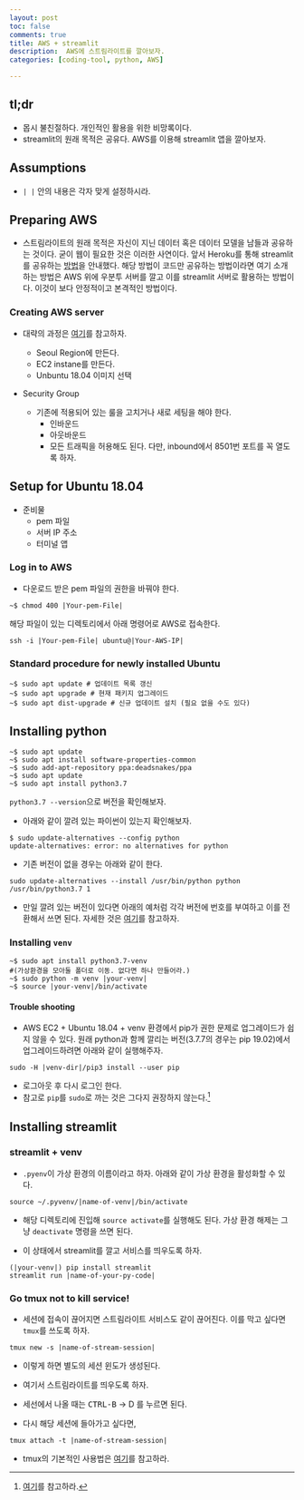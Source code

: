 ```yaml
---
layout: post
toc: false
comments: true
title: AWS + streamlit 
description:  AWS에 스트림라이트를 깔아보자. 
categories: [coding-tool, python, AWS]

---
```


## tl;dr 

- 몹시 불친절하다.  개인적인 활용을 위한 비망록이다. 
- streamlit의 원래 목적은 공유다. AWS를 이용해 streamlit 앱을 깔아보자. 

## Assumptions 

- `| |`  안의 내용은 각자 맞게 설정하시라. 

## Preparing AWS 

- 스트림라이트의 원래 목적은 자신이 지닌 데이터 혹은 데이터 모델을 남들과 공유하는 것이다. 굳이 웹이 필요한 것은 이러한 사연이다. 앞서 Heroku를 통해 streamlit를 공유하는 [방법](https://anarinsk.github.io/lostineconomics-v2-1/coding-tool/python/web-tool/2020/03/09/Streamlit-Heroku.html)을 안내했다. 해당 방법이 코드만 공유하는 방법이라면 여기 소개하는 방법은 AWS 위에 우분투 서버를 깔고 이를 streamlit 서버로 활용하는 방법이다. 이것이 보다 안정적이고 본격적인 방법이다. 

### Creating AWS server

- 대략의 과정은 [여기](https://towardsdatascience.com/how-to-deploy-a-streamlit-app-using-an-amazon-free-ec2-instance-416a41f69dc3)를 참고하자. 

	- Seoul Region에 만든다. 
	- EC2 instane를 만든다. 
	- Unbuntu 18.04 이미지 선택 

- Security Group
	- 기존에 적용되어 있는 룰을 고치거나 새로 세팅을 해야 한다. 
		- 인바운드 
		- 아웃바운드 
		- 모든 트래픽을 허용해도 된다. 다만, inbound에서 8501번 포트를 꼭 열도록 하자. 

## Setup for Ubuntu 18.04

- 준비물 
	- pem 파일 
	- 서버 IP 주소 
	- 터미널 앱 

### Log in to AWS 

- 다운로드 받은 pem 파일의 권한을 바꿔야 한다. 

```shell
~$ chmod 400 |Your-pem-File|
```

해당 파일이 있는 디렉토리에서 아래 명령어로 AWS로 접속한다. 

```shell
ssh -i |Your-pem-File| ubuntu@|Your-AWS-IP|
```

### Standard procedure for newly installed Ubuntu 

```shell
~$ sudo apt update # 업데이트 목록 갱신
~$ sudo apt upgrade # 현재 패키지 업그레이드
~$ sudo apt dist-upgrade # 신규 업데이트 설치 (필요 없을 수도 있다)
```
 
## Installing python 

```shell
~$ sudo apt update
~$ sudo apt install software-properties-common
~$ sudo add-apt-repository ppa:deadsnakes/ppa
~$ sudo apt update
~$ sudo apt install python3.7
```

`python3.7 --version`으로 버전을 확인해보자. 

- 아래와 같이 깔려 있는 파이썬이 있는지 확인해보자. 

```shell
$ sudo update-alternatives --config python
update-alternatives: error: no alternatives for python
```

- 기존 버전이 없을 경우는 아래와 같이 한다. 

```shell
sudo update-alternatives --install /usr/bin/python python /usr/bin/python3.7 1
```

- 만일 깔려 있는 버전이 있다면 아래의 예처럼 각각 버전에 번호를 부여하고 이를 전환해서 쓰면 된다. 자세한 것은 [여기](https://anarinsk.github.io/lostineconomics-v2-1/coding-tool/python/wsl/2020/03/19/WSL_Cmder.html)를 참고하자.  



### Installing `venv`

```shell
~$ sudo apt install python3.7-venv
#(가상환경을 모아둘 폴더로 이동. 없다면 하나 만들어라.)
~$ sudo python -m venv |your-venv|
~$ source |your-venv|/bin/activate 
```

#### Trouble shooting 

- AWS EC2 + Ubuntu 18.04 + venv 환경에서 pip가 권한 문제로 업그레이드가 쉽지 않을 수 있다. 원래 python과 함께 깔리는 버전(3.7.7의 경우는 pip 19.02)에서 업그레이드하려면 아래와 같이 실행해주자. 

```shell
sudo -H |venv-dir|/pip3 install --user pip 
```
- 로그아웃 후 다시 로그인 한다.
- 참고로 `pip`를 `sudo`로 까는 것은 그다지 권장하지 않는다.[^1]   

[^1]: [여기](https://medium.com/@chullino/sudo-%EC%A0%88%EB%8C%80-%EC%93%B0%EC%A7%80-%EB%A7%88%EC%84%B8%EC%9A%94-8544aa3fb0e7)를 참고하라. 

## Installing streamlit

###  streamlit + venv 

- `.pyenv`이 가상 환경의 이름이라고 하자. 아래와 같이 가상 환경을 활성화할 수 있다. 

```shell 
source ~/.pyvenv/|name-of-venv|/bin/activate
```
- 해당 디렉토리에 진입해 `source activate`를 실행해도 된다. 가상 환경 해제는 그냥 `deactivate` 명령을 쓰면 된다. 

- 이 상태에서 streamlit를 깔고 서비스를 띄우도록 하자. 

```shell 
(|your-venv|) pip install streamlit
streamlit run |name-of-your-py-code|
```

### Go tmux not to kill service! 

- 세션에 접속이 끊어지면 스트림라이트 서비스도 같이 끊어진다. 이를 막고 싶다면 `tmux`를 쓰도록 하자. 

```shell
tmux new -s |name-of-stream-session|
```

- 이렇게 하면 별도의 세션 윈도가 생성된다. 
- 여기서 스트림라이트를 띄우도록 하자. 
- 세선에서 나올 때는 <kbd>CTRL-B</kbd> &rarr; D 를 누르면 된다. 

- 다시 해당 세션에 들아가고 싶다면,

```shell
tmux attach -t |name-of-stream-session|
```

- tmux의 기본적인 사용법은 [여기](https://gist.github.com/LeoHeo/70d191eb629b7e3e3084278e19a73e38)를 참고하라. 
<!--stackedit_data:
eyJoaXN0b3J5IjpbLTUxNjk4NDkxMSwtMTY0NjgwMDQwLC0xMz
M2Mzc2OTI3LDE4MjM2ODU0NDQsLTEwODgwNzEzMjEsMTY0MDY3
OTg5NSwxNTgwMTU5ODA4LC0zNTY3ODk0MzIsODcxOTY0ODc4LC
0xMzI1NjEyMjg2LDE5MjYwMDkxMjQsODg5MzEyNDcwXX0=
-->